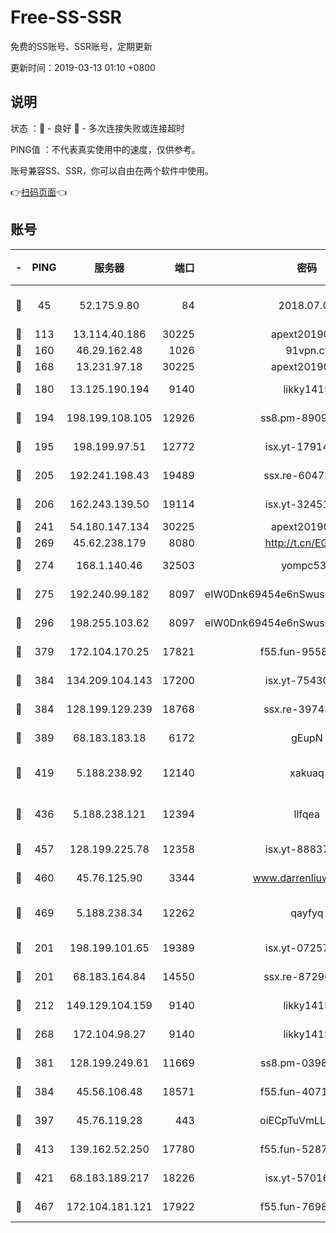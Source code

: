 # Free-SS-SSR

免费的SS账号、SSR账号，定期更新

更新时间：2019-03-13 01:10 +0800

## 说明

状态     ：🙂 - 良好 🙁 - 多次连接失败或连接超时

PING值   ：不代表真实使用中的速度，仅供参考。

账号兼容SS、SSR，你可以自由在两个软件中使用。

👉[扫码页面](https://liesauer.github.io/Free-SS-SSR/)👈

## 账号

|-|PING|服务器|端口|密码|加密方式|区域|
|:----:|:----:|:-----:|-----:|:----:|:----:|:----:|
|🙂|45|52.175.9.80|84|2018.07.07|chacha20-ietf-poly1305|HK|
|🙂|113|13.114.40.186|30225|apext2019006|chacha20|JP|
|🙂|160|46.29.162.48|1026|91vpn.cf|rc4-md5|RU|
|🙂|168|13.231.97.18|30225|apext2019006|chacha20|JP|
|🙂|180|13.125.190.194|9140|likky1415|aes-256-cfb|KR|
|🙂|194|198.199.108.105|12926|ss8.pm-89091536|aes-256-cfb|US|
|🙂|195|198.199.97.51|12772|isx.yt-17914750|aes-256-cfb|US|
|🙂|205|192.241.198.43|19489|ssx.re-60472532|aes-256-cfb|US|
|🙂|206|162.243.139.50|19114|isx.yt-32451698|aes-256-cfb|US|
|🙂|241|54.180.147.134|30225|apext2019006|chacha20|KR|
|🙂|269|45.62.238.179|8080|http://t.cn/EGJIyrl|rc4-md5|CA|
|🙂|274|168.1.140.46|32503|yompc535|aes-256-cfb|AU|
|🙂|275|192.240.99.182|8097|eIW0Dnk69454e6nSwuspv9DmS201tQ0D|aes-256-cfb|US|
|🙂|296|198.255.103.62|8097|eIW0Dnk69454e6nSwuspv9DmS201tQ0D|aes-256-cfb|US|
|🙂|379|172.104.170.25|17821|f55.fun-95583566|aes-256-cfb|SG|
|🙂|384|134.209.104.143|17200|isx.yt-75430258|aes-256-cfb|SG|
|🙂|384|128.199.129.239|18768|ssx.re-39743458|aes-256-cfb|SG|
|🙂|389|68.183.183.18|6172|gEupN|aes-256-cfb|SG|
|🙂|419|5.188.238.92|12140|xakuaq|chacha20-ietf-poly1305|BR|
|🙂|436|5.188.238.121|12394|llfqea|chacha20-ietf-poly1305|BR|
|🙂|457|128.199.225.78|12358|isx.yt-88837839|aes-256-cfb|SG|
|🙂|460|45.76.125.90|3344|www.darrenliuwei.com|aes-256-cfb|AU|
|🙂|469|5.188.238.34|12262|qayfyq|chacha20-ietf-poly1305|BR|
|🙂|201|198.199.101.65|19389|isx.yt-07257333|aes-256-cfb|US|
|🙂|201|68.183.164.84|14550|ssx.re-87296027|aes-256-cfb|US|
|🙂|212|149.129.104.159|9140|likky1415|aes-256-cfb|HK|
|🙂|268|172.104.98.27|9140|likky1415|aes-256-cfb|JP|
|🙂|381|128.199.249.61|11669|ss8.pm-03986540|aes-256-cfb|SG|
|🙂|384|45.56.106.48|18571|f55.fun-40716763|aes-256-cfb|US|
|🙂|397|45.76.119.28|443|oiECpTuVmLLxk4Ts|aes-256-cfb|AU|
|🙂|413|139.162.52.250|17780|f55.fun-52870038|aes-256-cfb|SG|
|🙂|421|68.183.189.217|18226|isx.yt-57016658|aes-256-cfb|SG|
|🙂|467|172.104.181.121|17922|f55.fun-76980489|aes-256-cfb|SG|
